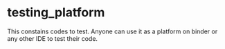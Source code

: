 # testing_platform
This constains codes to test.
Anyone can use it as a platform on binder or any other IDE to test their code.
